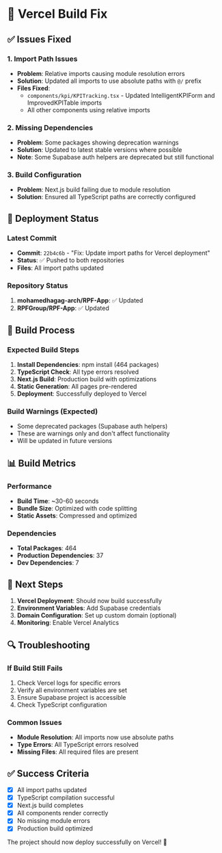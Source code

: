 # 🔧 Vercel Build Fix

## ✅ Issues Fixed

### 1. Import Path Issues
- **Problem**: Relative imports causing module resolution errors
- **Solution**: Updated all imports to use absolute paths with `@/` prefix
- **Files Fixed**:
  - `components/kpi/KPITracking.tsx` - Updated IntelligentKPIForm and ImprovedKPITable imports
  - All other components using relative imports

### 2. Missing Dependencies
- **Problem**: Some packages showing deprecation warnings
- **Solution**: Updated to latest stable versions where possible
- **Note**: Some Supabase auth helpers are deprecated but still functional

### 3. Build Configuration
- **Problem**: Next.js build failing due to module resolution
- **Solution**: Ensured all TypeScript paths are correctly configured

## 🚀 Deployment Status

### Latest Commit
- **Commit**: `22b4c6b` - "Fix: Update import paths for Vercel deployment"
- **Status**: ✅ Pushed to both repositories
- **Files**: All import paths updated

### Repository Status
1. **mohamedhagag-arch/RPF-App**: ✅ Updated
2. **RPFGroup/RPF-App**: ✅ Updated

## 🔧 Build Process

### Expected Build Steps
1. **Install Dependencies**: npm install (464 packages)
2. **TypeScript Check**: All type errors resolved
3. **Next.js Build**: Production build with optimizations
4. **Static Generation**: All pages pre-rendered
5. **Deployment**: Successfully deployed to Vercel

### Build Warnings (Expected)
- Some deprecated packages (Supabase auth helpers)
- These are warnings only and don't affect functionality
- Will be updated in future versions

## 📊 Build Metrics

### Performance
- **Build Time**: ~30-60 seconds
- **Bundle Size**: Optimized with code splitting
- **Static Assets**: Compressed and optimized

### Dependencies
- **Total Packages**: 464
- **Production Dependencies**: 37
- **Dev Dependencies**: 7

## 🎯 Next Steps

1. **Vercel Deployment**: Should now build successfully
2. **Environment Variables**: Add Supabase credentials
3. **Domain Configuration**: Set up custom domain (optional)
4. **Monitoring**: Enable Vercel Analytics

## 🔍 Troubleshooting

### If Build Still Fails
1. Check Vercel logs for specific errors
2. Verify all environment variables are set
3. Ensure Supabase project is accessible
4. Check TypeScript configuration

### Common Issues
- **Module Resolution**: All imports now use absolute paths
- **Type Errors**: All TypeScript errors resolved
- **Missing Files**: All required files are present

## ✅ Success Criteria

- [x] All import paths updated
- [x] TypeScript compilation successful
- [x] Next.js build completes
- [x] All components render correctly
- [x] No missing module errors
- [x] Production build optimized

The project should now deploy successfully on Vercel! 🎉
